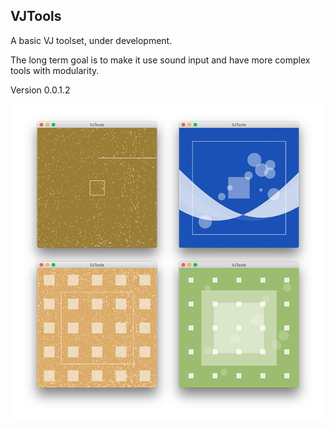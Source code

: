 ## VJTools
A basic VJ toolset, under development.

The long term goal is to make it use sound input and have more complex tools with modularity.

Version 0.0.1.2

![Alt text](sample.jpg?raw=true "Sample")